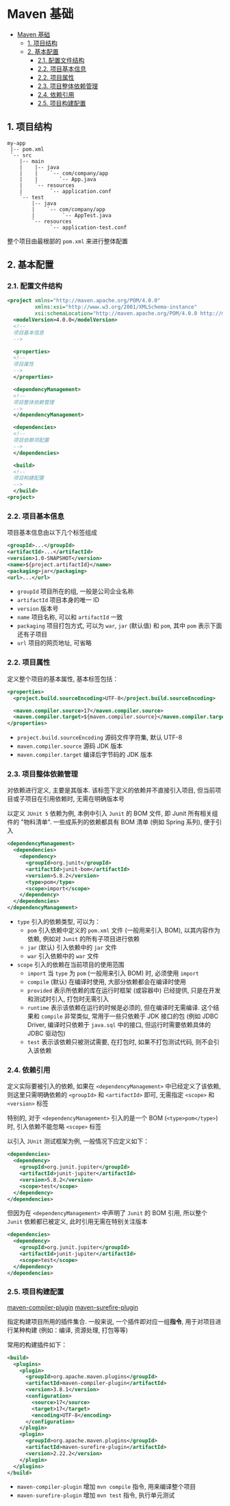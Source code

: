 # Maven 基础

- [Maven 基础](#maven-基础)
  - [1. 项目结构](#1-项目结构)
  - [2. 基本配置](#2-基本配置)
    - [2.1. 配置文件结构](#21-配置文件结构)
    - [2.2. 项目基本信息](#22-项目基本信息)
    - [2.2. 项目属性](#22-项目属性)
    - [2.3. 项目整体依赖管理](#23-项目整体依赖管理)
    - [2.4. 依赖引用](#24-依赖引用)
    - [2.5. 项目构建配置](#25-项目构建配置)

## 1. 项目结构

```plain
my-app
 |-- pom.xml
 `-- src
    |-- main
    |    |-- java
    |    |    `-- com/company/app
    |    |       `-- App.java
    |    `-- resources
    |         `-- application.conf
    `-- test
        |-- java
        |    `-- com/company/app
        |         `-- AppTest.java
        `-- resources
              `-- application-test.conf
```

整个项目由最根部的 `pom.xml` 来进行整体配置

## 2. 基本配置

### 2.1. 配置文件结构

```xml
<project xmlns="http://maven.apache.org/POM/4.0.0"
         xmlns:xsi="http://www.w3.org/2001/XMLSchema-instance"
         xsi:schemaLocation="http://maven.apache.org/POM/4.0.0 http://maven.apache.org/maven-v4_0_0.xsd">
  <modelVersion>4.0.0</modelVersion>
  <!--
  项目基本信息
  -->

  <properties>
  <!--
  项目属性
  -->
  </properties>

  <dependencyManagement>
  <!--
  项目整体依赖管理
  -->
  </dependencyManagement>

  <dependencies>
  <!--
  项目依赖项配置
  -->
  </dependencies>

  <build>
  <!--
  项目构建配置
  -->
  </build>
<project>
```

### 2.2. 项目基本信息

项目基本信息由以下几个标签组成

```xml
<groupId>...</groupId>
<artifactId>...</artifactId>
<version>1.0-SNAPSHOT</version>
<name>${project.artifactId}</name>
<packaging>jar</packaging>
<url>...</url>
```

- `groupId` 项目所在的组, 一般是公司企业名称
- `artifactId` 项目本身的唯一 ID
- `version` 版本号
- `name` 项目名称, 可以和 `artifactId` 一致
- `packaging` 项目打包方式, 可以为 `war`, `jar` (默认值) 和 `pom`, 其中 `pom` 表示下面还有子项目
- `url` 项目的网页地址, 可省略

### 2.2. 项目属性

定义整个项目的基本属性, 基本标签包括：

```xml
<properties>
  <project.build.sourceEncoding>UTF-8</project.build.sourceEncoding>

  <maven.compiler.source>17</maven.compiler.source>
  <maven.compiler.target>${maven.compiler.source}</maven.compiler.target>
</properties>
```

- `project.build.sourceEncoding` 源码文件字符集, 默认 UTF-8
- `maven.compiler.source` 源码 JDK 版本
- `maven.compiler.target` 编译后字节码的 JDK 版本

### 2.3. 项目整体依赖管理

对依赖进行定义, 主要是其版本. 该标签下定义的依赖并不直接引入项目, 但当前项目或子项目在引用依赖时, 无需在明确版本号

以定义 `JUnit 5` 依赖为例, 本例中引入 `Junit` 的 BOM 文件, 即 Junit 所有相关组件的 "物料清单". 一些成系列的依赖都具有 BOM 清单 (例如 Spring 系列), 便于引入

```xml
<dependencyManagement>
  <dependencies>
    <dependency>
      <groupId>org.junit</groupId>
      <artifactId>junit-bom</artifactId>
      <version>5.8.2</version>
      <type>pom</type>
      <scope>import</scope>
    </dependency>
  </dependencies>
</dependencyManagement>
```

- `type` 引入的依赖类型, 可以为：
  - `pom` 引入依赖中定义的 `pom.xml` 文件 (一般用来引入 BOM), 以其内容作为依赖, 例如对 `Junit` 的所有子项目进行依赖
  - `jar` (默认)  引入依赖中的 `jar` 文件
  - `war` 引入依赖中的 `war` 文件
- `scope` 引入的依赖在当前项目的使用范围
  - `import` 当 `type` 为 `pom` (一般用来引入 BOM) 时, 必须使用 `import`
  - `compile` (默认) 在编译时使用, 大部分依赖都会在编译时使用
  - `provided` 表示所依赖的库在运行时框架 (或容器中) 已经提供, 只是在开发和测试时引入, 打包时无需引入
  - `runtime` 表示该依赖在运行的时候是必须的, 但在编译时无需编译. 这个结果和 `compile` 非常类似, 常用于一些只依赖于 JDK 接口的包 (例如 JDBC Driver, 编译时只依赖于 `java.sql` 中的接口, 但运行时需要依赖具体的 JDBC 驱动包)
  - `test` 表示该依赖只被测试需要, 在打包时, 如果不打包测试代码, 则不会引入该依赖

### 2.4. 依赖引用

定义实际要被引入的依赖, 如果在 `<dependencyManagement>` 中已经定义了该依赖, 则这里只需明确依赖的 `<groupId>` 和 `<artifactId>` 即可, 无需指定 `<scope>` 和 `<version>` 标签

特别的, 对于 `<dependencyManagement>` 引入的是一个 BOM (`<type>pom</type>`) 时, 引入依赖不能忽略 `<scope>` 标签

以引入 `JUnit` 测试框架为例, 一般情况下应定义如下：

```xml
<dependencies>
  <dependency>
    <groupId>org.junit.jupiter</groupId>
    <artifactId>junit-jupiter</artifactId>
    <version>5.8.2</version>
    <scope>test</scope>
  </dependency>
</dependencies>
```

但因为在 `<dependencyManagement>` 中声明了 `Junit` 的 BOM 引用, 所以整个 `Junit` 依赖都已被定义, 此时引用无需在特别关注版本

```xml
<dependencies>
  <dependency>
    <groupId>org.junit.jupiter</groupId>
    <artifactId>junit-jupiter</artifactId>
    <scope>test</scope>
  </dependency>
</dependencies>
```

### 2.5. 项目构建配置

[maven-compiler-plugin](https://maven.apache.org/plugins/maven-compiler-plugin/index.html)
[maven-surefire-plugin](https://maven.apache.org/surefire/maven-surefire-plugin/index.html)

指定构建项目所用的插件集合. 一般来说, 一个插件即对应一组**指令**, 用于对项目进行某种构建 (例如：编译, 资源处理, 打包等等)

常用的构建插件如下：

```xml
<build>
  <plugins>
    <plugin>
      <groupId>org.apache.maven.plugins</groupId>
      <artifactId>maven-compiler-plugin</artifactId>
      <version>3.8.1</version>
      <configuration>
        <source>17</source>
        <target>17</target>
        <encoding>UTF-8</encoding>
      </configuration>
    </plugin>
    <plugin>
      <groupId>org.apache.maven.plugins</groupId>
      <artifactId>maven-surefire-plugin</artifactId>
      <version>2.22.2</version>
    </plugin>
  </plugins>
</build>
```

- `maven-compiler-plugin` 增加 `mvn compile` 指令, 用来编译整个项目
- `maven-surefire-plugin` 增加 `mvn test` 指令, 执行单元测试
